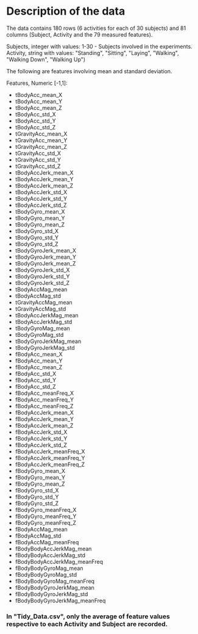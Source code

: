 # Description of the data
The data contains 180 rows (6 activities for each of 30 subjects) and 81 columns (Subject, Activity and the 79 measured features).

Subjects, integer with values: 1-30 - Subjects involved in the experiments.
Activity, string with values:	 "Standing", "Sitting", "Laying", "Walking", "Walking Down", "Walking Up")

The following are features involving mean and standard deviation. 

Features, Numeric  [-1,1]:
* tBodyAcc_mean_X	
* tBodyAcc_mean_Y	
* tBodyAcc_mean_Z	
* tBodyAcc_std_X	
* tBodyAcc_std_Y	
* tBodyAcc_std_Z	
* tGravityAcc_mean_X	
* tGravityAcc_mean_Y	
* tGravityAcc_mean_Z	
* tGravityAcc_std_X	
* tGravityAcc_std_Y	
* tGravityAcc_std_Z	
* tBodyAccJerk_mean_X	
* tBodyAccJerk_mean_Y	
* tBodyAccJerk_mean_Z	
* tBodyAccJerk_std_X	
* tBodyAccJerk_std_Y	
* tBodyAccJerk_std_Z	
* tBodyGyro_mean_X	
* tBodyGyro_mean_Y	
* tBodyGyro_mean_Z	
* tBodyGyro_std_X	
* tBodyGyro_std_Y	
* tBodyGyro_std_Z	
* tBodyGyroJerk_mean_X	
* tBodyGyroJerk_mean_Y	
* tBodyGyroJerk_mean_Z	
* tBodyGyroJerk_std_X	
* tBodyGyroJerk_std_Y	
* tBodyGyroJerk_std_Z	
* tBodyAccMag_mean	
* tBodyAccMag_std	
* tGravityAccMag_mean	
* tGravityAccMag_std	
* tBodyAccJerkMag_mean	
* tBodyAccJerkMag_std	
* tBodyGyroMag_mean	
* tBodyGyroMag_std	
* tBodyGyroJerkMag_mean	
* tBodyGyroJerkMag_std	
* fBodyAcc_mean_X	
* fBodyAcc_mean_Y	
* fBodyAcc_mean_Z	
* fBodyAcc_std_X	
* fBodyAcc_std_Y	
* fBodyAcc_std_Z	
* fBodyAcc_meanFreq_X	
* fBodyAcc_meanFreq_Y	
* fBodyAcc_meanFreq_Z	
* fBodyAccJerk_mean_X	
* fBodyAccJerk_mean_Y	
* fBodyAccJerk_mean_Z	
* fBodyAccJerk_std_X	
* fBodyAccJerk_std_Y	
* fBodyAccJerk_std_Z	
* fBodyAccJerk_meanFreq_X	
* fBodyAccJerk_meanFreq_Y	
* fBodyAccJerk_meanFreq_Z	
* fBodyGyro_mean_X	
* fBodyGyro_mean_Y	
* fBodyGyro_mean_Z	
* fBodyGyro_std_X	
* fBodyGyro_std_Y	
* fBodyGyro_std_Z	
* fBodyGyro_meanFreq_X	
* fBodyGyro_meanFreq_Y	
* fBodyGyro_meanFreq_Z	
* fBodyAccMag_mean	
* fBodyAccMag_std	
* fBodyAccMag_meanFreq	
* fBodyBodyAccJerkMag_mean	
* fBodyBodyAccJerkMag_std	
* fBodyBodyAccJerkMag_meanFreq	
* fBodyBodyGyroMag_mean	
* fBodyBodyGyroMag_std	
* fBodyBodyGyroMag_meanFreq	
* fBodyBodyGyroJerkMag_mean	
* fBodyBodyGyroJerkMag_std	
* fBodyBodyGyroJerkMag_meanFreq

### In "Tidy_Data.csv", only the average of feature values respective to each Activity and Subject are recorded.
